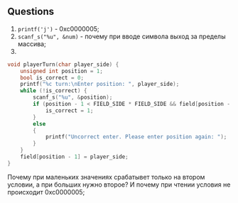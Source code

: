 ## Questions
1. ```printf('j')``` - 0xc0000005;
2. ```scanf_s("%u", &num)``` - почему при вводе символа выход за пределы массива;
3. 
``` c 
void playerTurn(char player_side) {
	unsigned int position = 1;
	bool is_correct = 0;
	printf("%c turn:\nEnter position: ", player_side);
	while (!is_correct) {
		scanf_s("%u", &position);
		if (position - 1 < FIELD_SIDE * FIELD_SIDE && field[position - 1] == ' ') {
			is_correct = 1;
		}
		else
		{
			printf("Uncorrect enter. Please enter position again: ");
		}
	}
	field[position - 1] = player_side;
}
```
Почему при маленьких значениях срабатывет только на втором условии, а при больших нужно второе? И почему при чтении условия не происходит 0xc0000005;